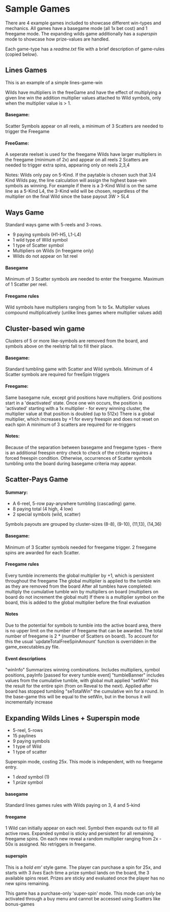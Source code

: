 # Sample Games

There are 4 example games included to showcase different win-types and mechanics. All games have a basegame mode (all 1x bet cost) and 1 freegame mode.
The expanding wilds game additionally has a _superspin_ mode to showcase how prize-values are handled.

Each game-type has a _readme.txt_ file with a brief description of game-rules (copied below).

## Lines Games

This is an example of a simple lines-game-win

Wilds have multipliers in the freeGame and have the effect of multiplying a given line win the addition multiplier values attached to Wild symbols,
only when the multiplier value is > 1.

#### Basegame:

Scatter Symbols appear on all reels, a minimum of 3 Scatters are needed to trigger the Freegame

#### FreeGame:

A seperate reelset is used for the freegame
Wilds have larger multipliers in the freegame (minimum of 2x) and appear on all reels
2 Scatters are needed to trigger extra spins, appearing only on reels 2,3,4

Notes:
Wilds only pay on 5-Kind. If the paytable is chosen such that 3/4 Kind Wilds pay, the line
calculation will assign the highest base-win symbols as winning. For example if there is a 3-Kind
Wild is on the same line as a 5-Kind L4, the 3-Kind wild will be chosen, regardless of the multiplier
on the final Wild since the base payout 3W > 5L4

## Ways Game

Standard ways game with 5-reels and 3-rows.

- 9 paying symbols (H1-H5, L1-L4)
- 1 wild type of Wild symbol
- 1 type of Scatter symbol
- Multipliers on Wilds (in freegame only)
- Wilds do not appear on 1st reel

#### Basegame

Minimum of 3 Scatter symbols are needed to enter the freegame. Maximum of 1 Scatter per reel.

#### Freegame rules

Wild symbols have multipliers ranging from 1x to 5x. Multiplier values compound multiplicatively (unlike lines games where multiplier values add)

## Cluster-based win game

Clusters of 5 or more like-symbols are removed from the board, and symbols above on the reelstrip
fall to fill their place.

#### Basegame:

Standard tumbling game with Scatter and Wild symbols.
Minimum of 4 Scatter symbols are required for freeSpin triggers

#### Freegame:

Same basegame rule, except grid positions have multipliers. Grid positions start in a 'deactivated' state. Once one win occurs,
the position is 'activated' starting with a 1x multiplier - for every winning cluster, the multiplier value at that position is doubled (up to 512x)
There is a global multiplier, which increases by +1 for every freespin and does not reset on each spin
A minimum of 3 scatters are required for re-triggers

#### Notes:

Because of the separation between basegame and freegame types - there is an additional freespin entry check to check of the criteria requires a forced
freespin condition. Otherwise, occurrences of Scatter symbols tumbling onto the board during basegame criteria may appear.

## Scatter-Pays Game

#### Summary:

- A 6-reel, 5-row pay-anywhere tumbling (cascading) game.
- 8 paying total (4 high, 4 low)
- 2 special symbols (wild, scatter)

Symbols payouts are grouped by cluster-sizes (8-8), (9-10), (11,13), (14,36)

#### Basegame:

Minimum of 3 Scatter symbols needed for freegame trigger.
2 freegame spins are awarded for each Scatter.

#### Freegame rules

Every tumble increments the global multiplier by +1, which is persistent throughout the freegame
The global multiplier is applied to the tumble win as they are removed from the board
After all tumbles have completed: multiply the cumulative tumble win by multipliers on board
(multipliers on board do not increment the global mult)
If there is a multiplier symbol on the board, this is added to the global multiplier before the final evaluation

#### Notes

Due to the potential for symbols to tumble into the active board area, there is no upper limit on the number of freegame that can be awarded.
The total number of freegame is 2 \* (number of Scatters on board). To account for this the usual 'updateTotalFreeSpinAmount' function is overridden
in the game_executables.py file.

#### Event descriptions

"winInfo" Summarizes winning combinations. Includes multipliers, symbol positions, payInfo [passed for every tumble event]
"tumbleBanner" includes values from the cumulative tumble, with global mult applied
"setWin" this the result for the entire spin (from on Reveal to the next). Applied after board has stopped tumbling
"seTotalWin" the cumulative win for a round. In the base-game this will be equal to the setWin, but in the bonus it will incrementally increase

## Expanding Wilds Lines + Superspin mode

- 5-reel, 5-rows
- 15 paylines
- 9 paying symbols
- 1 type of Wild
- 1 type of scatter

Superspin mode, costing 25x. This mode is independent, with no freegame entry.

- 1 _dead_ symbol (1)
- 1 _prize_ symbol

#### basegame

Standard lines games rules with Wilds paying on 3, 4 and 5-kind

#### freegame

1 Wild can initially appear on each reel. Symbol then expands out to fill all active rows. Expanded symbol is sticky and persistent for all remaining freegame spins.
On each new reveal a random multiplier ranging from 2x - 50x is assigned.
No retriggers in freegame.

#### superspin

This is a _hold em'_ style game.
The player can purchase a spin for 25x, and starts with 3 _lives_
Each time a prize symbol lands on the board, the 3 available spins reset.
Prizes are sticky and evaluated once the player has no new spins remaining.

This game has a purchase-only 'super-spin' mode. This mode can only be activated through a buy menu and cannot be accessed using Scatters like bonus-games
